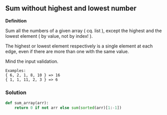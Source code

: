 ## Sum without highest and lowest number

**Definition**

Sum all the numbers of a given array ( cq. list ), except the highest and the lowest element ( by value, not by index! ).

The highest or lowest element respectively is a single element at each edge, even if there are more than one with the same value.

Mind the input validation.

```
Examples:
{ 6, 2, 1, 8, 10 } => 16
{ 1, 1, 11, 2, 3 } => 6
```

### Solution

```python
def sum_array(arr):
    return 0 if not arr else sum(sorted(arr)[1:-1])
```
        
